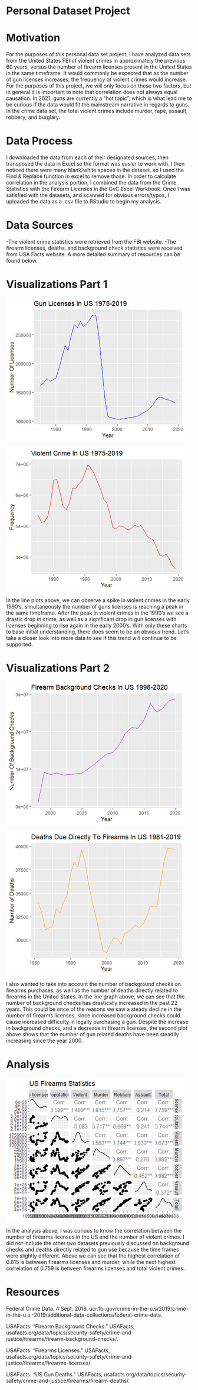 # Personal Dataset Project

# Motivation
For the purposes of this personal data set project, I have analyzed data sets from the United States FBI of violent crimes in approximately the previous 60 years, versus the number of firearm licenses present in the United States in the same timeframe. It would commonly be expected that as the number of gun licenses increases, the frequency of violent crimes would increase. For the purposes of this project, we will only focus on these two factors, but in general it is important to note that correlation does not always equal causation. In 2021, guns are currently a “hot topic”, which is what lead me to be curious if the data would fit the mainstream narrative in regards to guns. In the crime data set, the total violent crimes include murder, rape, assault, robbery, and burglary.

# Data Process
I downloaded the data from each of their designated sources, then transposed the data in Excel so the format was easier to work with. I then noticed there were many blank/white spaces in the dataset, so I used the Find & Replace function in excel to remove those. In order to calculate correlation in the analysis portion, I combined the data from the Crime Statistics with the Firearm Licenses in the GvC Excel Workbook. Once I was satisfied with the datasets, and scanned for obvious errors/typos, I uploaded the data as a .csv file to RStudio to begin my analysis. 

# Data Sources
-The violent crime statistics were retrieved from the FBI website.
-The firearm licenses, deaths, and background check statistics were received from USA Facts website.
A more detailed summary of resources can be found below.

# Visualizations Part 1
![Firearm Licenses in United States](https://raw.githubusercontent.com/demihanssen/DATA115-PersonalDataSet/main/GunLicense.png)

![Violent Crime in United States](https://raw.githubusercontent.com/demihanssen/DATA115-PersonalDataSet/main/Crime.png)

In the line plots above, we can observe a spike in violent crimes in the early 1990’s, simultaneously the number of guns licenses is reaching a peak in the same timeframe. After the peak in violent crimes in the 1990’s we see a drastic drop in crime, as well as a significant drop in gun licenses with licenses beginning to rise again in the early 2000’s. With only these charts to base initial understanding, there does seem to be an obvious trend. Let’s take a closer look into more data to see if this trend will continue to be supported.

# Visualizations Part 2
![Firearm Background Checks in US](https://raw.githubusercontent.com/demihanssen/DATA115-PersonalDataSet/main/BackgroundChecks.png)

![Deaths Directly Related to Firearms in US](https://raw.githubusercontent.com/demihanssen/DATA115-PersonalDataSet/main/Direct.png)

I also wanted to take into account the number of background checks on firearms purchases, as well as the number of deaths directly related to firearms in the United States. In the line graph above, we can see that the number of background checks has drastically increased in the past 22 years. This could be once of the reasons we saw a steady decline in the number of firearms licenses, since increased background checks could cause increased difficulty in legally purchasing a gun. Despite the increase in background checks, and a decrease in firearm licenses, the second plot above shows that the number of gun related deaths have been steadily increasing since the year 2000.

# Analysis
![US Firearm Statistics](https://raw.githubusercontent.com/demihanssen/DATA115-PersonalDataSet/main/StatisticCor.png)

In the analysis above, I was curious to know the correlation between the number of firearms licenses in the US and the number of violent crimes. I did not include the other two datasets previously discussed on background checks and deaths directly related to gun use because the time frames were slightly different. Above we can see that the highest correlation of 0.815 is between firearms licenses and murder, while the next highest correlation of 0.759 is between firearms licenses and total violent crimes.

# Resources
Federal Crime Data. 4 Sept. 2018, ucr.fbi.gov/crime-in-the-u.s/2019/crime-in-the-u.s.-2019/additional-data-collections/federal-crime-data. 

USAFacts. “Firearm Background Checks.” USAFacts, usafacts.org/data/topics/security-safety/crime-and-justice/firearms/firearm-background-checks/. 

USAFacts. “Firearms Licenses.” USAFacts, usafacts.org/data/topics/security-safety/crime-and-justice/firearms/firearms-licenses/. 

USAFacts. “US Gun Deaths.” USAFacts, usafacts.org/data/topics/security-safety/crime-and-justice/firearms/firearm-deaths/. 



